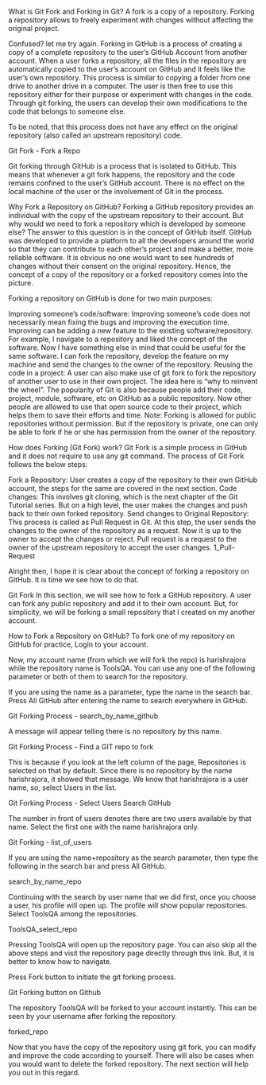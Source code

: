 What is Git Fork and Forking in Git?
A fork is a copy of a repository. Forking a repository allows to freely experiment with changes without affecting the original project.

Confused? let me try again. Forking in GitHub is a process of creating a copy of a complete repository to the user’s GitHub Account from another account. When a user forks a repository, all the files in the repository are automatically copied to the user’s account on GitHub and it feels like the user’s own repository. This process is similar to copying a folder from one drive to another drive in a computer. The user is then free to use this repository either for their purpose or experiment with changes in the code. Through git forking, the users can develop their own modifications to the code that belongs to someone else.

To be noted, that this process does not have any effect on the original repository (also called an upstream repository) code.

Git Fork - Fork a Repo

 

Git forking through GitHub is a process that is isolated to GitHub. This means that whenever a git fork happens, the repository and the code remains confined to the user’s GitHub account. There is no effect on the local machine of the user or the involvement of Git in the process.

 

Why Fork a Repository on GitHub?
Forking a GitHub repository provides an individual with the copy of the upstream repository to their account. But why would we need to fork a repository which is developed by someone else? The answer to this question is in the concept of GitHub itself. GitHub was developed to provide a platform to all the developers around the world so that they can contribute to each other’s project and make a better, more reliable software. It is obvious no one would want to see hundreds of changes without their consent on the original repository. Hence, the concept of a copy of the repository or a forked repository comes into the picture.

Forking a repository on GitHub is done for two main purposes:

Improving someone’s code/software: Improving someone’s code does not necessarily mean fixing the bugs and improving the execution time. Improving can be adding a new feature to the existing software/repository. For example, I navigate to a repository and liked the concept of the software. Now I have something else in mind that could be useful for the same software. I can fork the repository, develop the feature on my machine and send the changes to the owner of the repository.
Reusing the code in a project: A user can also make use of git fork to fork the repository of another user to use in their own project. The idea here is “why to reinvent the wheel”. The popularity of Git is also because people add their code, project, module, software, etc on GitHub as a public repository. Now other people are allowed to use that open source code to their project, which helps them to save their efforts and time. 
Note: Forking is allowed for public repositories without permission. But if the repository is private, one can only be able to fork if he or she has permission from the owner of the repository. 

 

How does Forking (Git Fork) work?
Git Fork is a simple process in GitHub and it does not require to use any git command. The process of Git Fork follows the below steps:

Fork a Repository: User creates a copy of the repository to their own GitHub account, the steps for the same are covered in the next section.
Code changes: This involves git cloning, which is the next chapter of the Git Tutorial series. But on a high level, the user makes the changes and push back to their own forked repository.
Send changes to Original Repository: This process is called as Pull Request in Git. At this step, the user sends the changes to the owner of the repository as a request. Now it is up to the owner to accept the changes or reject. Pull request is a request to the owner of the upstream repository to accept the user changes. 
1_Pull-Request

Alright then, I hope it is clear about the concept of forking a repository on GitHub. It is time we see how to do that.

 

 

Git Fork
In this section, we will see how to fork a GitHub repository. A user can fork any public repository and add it to their own account. But, for simplicity, we will be forking a small repository that I created on my another account.

 

How to Fork a Repository on GitHub?
To fork one of my repository on GitHub for practice, Login to your account.

Now, my account name (from which we will fork the repo) is harishrajora while the repository name is ToolsQA. You can use any one of the following parameter or both of them to search for the repository.

If you are using the name as a parameter, type the name in the search bar. Press All GitHub after entering the name to search everywhere in GitHub.

Git Forking Process - search_by_name_github

 

A message will appear telling there is no repository by this name.

Git Forking Process - Find a GIT repo to fork

 

This is because if you look at the left column of the page, Repositories is selected on that by default. Since there is no repository by the name harishrajora, it showed that message. We know that harishrajora is a user name, so, select Users in the list.

Git Forking Process - Select Users Search GitHub

 

The number in front of users denotes there are two users available by that name. Select the first one with the name harishrajora only.

Git Forking - list_of_users

 

If you are using the name+repository as the search parameter, then type the following in the search bar and press All GitHub.

search_by_name_repo

 

Continuing with the search by user name that we did first, once you choose a user, his profile will open up. The profile will show popular repositories. Select ToolsQA among the repositories.

ToolsQA_select_repo

 

Pressing ToolsQA will open up the repository page. You can also skip all the above steps and visit the repository page directly through this link. But, it is better to know how to navigate.

 

Press Fork button to initiate the git forking process.

Git Forking button on Github

 

The repository ToolsQA will be forked to your account instantly. This can be seen by your username after forking the repository.

forked_repo

Now that you have the copy of the repository using git fork, you can modify and improve the code according to yourself. There will also be cases when you would want to delete the forked repository. The next section will help you out in this regard.